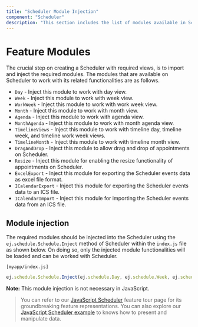 ```yaml
---
title: "Scheduler Module Injection"
component: "Scheduler"
description: "This section includes the list of modules available in Scheduler and also explains how to inject it in application to use specific functionalities."
---
```


# Feature Modules

The crucial step on creating a Scheduler with required views, is to import and inject the required modules. The modules that are available on Scheduler to work with its related functionalities are as follows.

* `Day` - Inject this module to work with day view.
* `Week` - Inject this module to work with week view.
* `WorkWeek` - Inject this module to work with work week view.
* `Month` - Inject this module to work with month view.
* `Agenda` - Inject this module to work with agenda view.
* `MonthAgenda` - Inject this module to work with month agenda view.
* `TimelineViews` - Inject this module to work with timeline day, timeline week, and timeline work week views.
* `TimelineMonth` - Inject this module to work with timeline month view.
* `DragAndDrop` - Inject this module to allow drag and drop of appointments on Scheduler.
* `Resize` - Inject this module for enabling the resize functionality of appointments on Scheduler.
* `ExcelExport` - Inject this module for exporting the Scheduler events data as excel file format.
* `ICalendarExport` - Inject this module for exporting the Scheduler events data to an ICS file.
* `ICalendarImport` - Inject this module for importing the Scheduler events data from an ICS file.

## Module injection

The required modules should be injected into the Scheduler using the `ej.schedule.Schedule.Inject` method of Scheduler within the `index.js` file as shown below. On doing so, only the injected module functionalities will be loaded and can be worked with Scheduler.

`[myapp/index.js]`

```typescript
ej.schedule.Schedule.Inject(ej.schedule.Day, ej.schedule.Week, ej.schedule.WorkWeek, ej.schedule.Month, ej.schedule.Agenda, ej.schedule.MonthAgenda);
```

**Note:** This module injection is not necessary in JavaScript.

> You can refer to our [JavaScript Scheduler](https://www.syncfusion.com/javascript-ui-controls/js-scheduler) feature tour page for its groundbreaking feature representations. You can also explore our [JavaScript Scheduler example](https://ej2.syncfusion.com/javascript/demos/#/material/schedule/overview.html) to knows how to present and manipulate data.